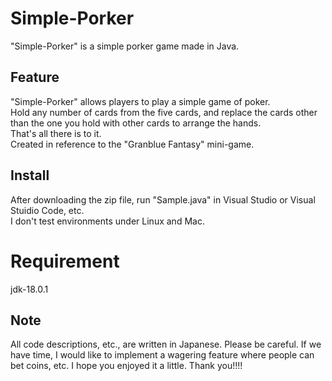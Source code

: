 # Simple-Porker
"Simple-Porker" is a simple porker game made in Java.

## Feature
"Simple-Porker" allows players to play a simple game of poker.<br>
Hold any number of cards from the five cards, and replace the cards other than the one you hold with other cards to arrange the hands.<br>
That's all there is to it.<br>
Created in reference to the "Granblue Fantasy" mini-game.<br>

## Install
After downloading the zip file, run "Sample.java" in Visual Studio or Visual Stuidio Code, etc.<br>
I don't test environments under Linux and Mac.<br>

# Requirement
jdk-18.0.1<br>

## Note
All code descriptions, etc., are written in Japanese. Please be careful.
If we have time, I would like to implement a wagering feature where people can bet coins, etc.
I hope you enjoyed it a little.
Thank you!!!!
